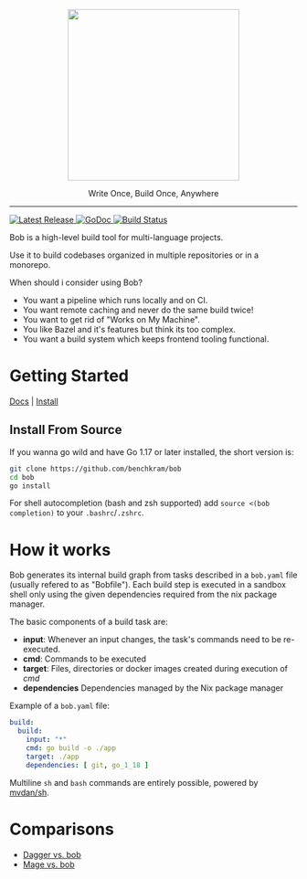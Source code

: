 
<p align="center">
  <img  width="300" src="https://bob.build/assets/logo.070b920e.svg" />
</p>
<p align="center">
Write Once, Build Once, Anywhere
</p>

---

<p>
    <a href="https://github.com/benchkram/bob/releases">
        <img src="https://img.shields.io/github/release/benchkram/bob.svg" alt="Latest Release">
    </a>
    <a href="https://pkg.go.dev/github.com/benchkram/bob?tab=doc">
        <img src="https://godoc.org/github.com/golang/gddo?status.svg" alt="GoDoc">
    </a>
    <a href="https://github.com/benchkram/bob/actions">
        <img src="https://github.com/benchkram/bob/actions/workflows/main.yml/badge.svg" alt="Build Status">
    </a>
</p>


Bob is a high-level build tool for multi-language projects.

Use it to build codebases organized in multiple repositories or in a monorepo.

When should i consider using Bob?

* You want a pipeline which runs locally and on CI.
* You want remote caching and never do the same build twice!
* You want to get rid of "Works on My Machine".
* You like Bazel and it's features but think its too complex.
* You want a build system which keeps frontend tooling functional.

# Getting Started

[Docs](https://bob.build/docs/) | [Install](https://bob.build/docs/getting-started/installation/)

## Install From Source 

If you wanna go wild and have Go 1.17 or later installed, the short version is:

```bash
git clone https://github.com/benchkram/bob
cd bob
go install
```

For shell autocompletion (bash and zsh supported) add `source <(bob completion)` to your `.bashrc`/`.zshrc`.



# How it works
Bob generates its internal build graph from tasks described in a `bob.yaml` file (usually refered to as "Bobfile").
Each build step is executed in a sandbox shell only using the given dependencies required from the nix package manager.

The basic components of a build task are:

- **input**: Whenever an input changes, the task's commands need to be re-executed.
- **cmd**: Commands to be executed
- **target**: Files, directories or docker images created during execution of *cmd*
- **dependencies** Dependencies managed by the Nix package manager

Example of a `bob.yaml` file:

```yaml
build:
  build:
    input: "*"
    cmd: go build -o ./app
    target: ./app
    dependencies: [ git, go_1_18 ]
```

Multiline `sh` and `bash` commands are entirely possible, powered by [mvdan/sh](https://github.com/mvdan/sh).



# Comparisons
* [Dagger vs. bob](https://medium.com/benchkram/dagger-vs-bob-2e917cd185d3)
* [Mage vs. bob](https://medium.com/benchkram/build-system-comparison-mage-vs-bob-aaf4665e3d5c)
